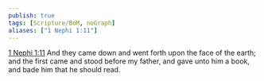 ```yaml
---
publish: true
tags: [Scripture/BoM, noGraph]
aliases: ["1 Nephi 1:11"]
---
```

[1 Nephi 1:11](https://churchofjesuschrist.org/study/scriptures/bofm/1-ne/1?lang=eng&id=p11#p11) And they came down and went forth upon the face of the earth; and the first came and stood before my father, and gave unto him a book, and bade him that he should read.
